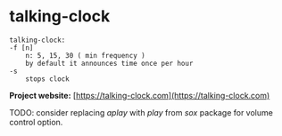 # talking-clock

```
talking-clock:
-f [n]
    n: 5, 15, 30 ( min frequency )
    by default it announces time once per hour
-s
    stops clock
```

**Project website:** 
[https://talking-clock.com](https://talking-clock.com)

TODO: consider replacing *aplay* with *play* from *sox* package for volume control option.
